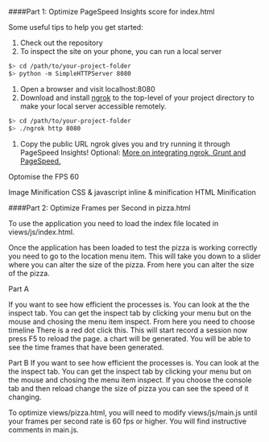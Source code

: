 ####Part 1: Optimize PageSpeed Insights score for index.html

Some useful tips to help you get started:

1. Check out the repository
1. To inspect the site on your phone, you can run a local server

  ```bash
  $> cd /path/to/your-project-folder
  $> python -m SimpleHTTPServer 8080
  ```

1. Open a browser and visit localhost:8080
1. Download and install [ngrok](https://ngrok.com/) to the top-level of your project directory to make your local server accessible remotely.



  ``` bash
  $> cd /path/to/your-project-folder
  $> ./ngrok http 8080
  ```

1. Copy the public URL ngrok gives you and try running it through PageSpeed Insights! Optional: [More on integrating ngrok, Grunt and PageSpeed.](http://www.jamescryer.com/2014/06/12/grunt-pagespeed-and-ngrok-locally-testing/)


Optomise the FPS 60



Image Minification
CSS & javascript inline & minification
HTML Minification

####Part 2: Optimize Frames per Second in pizza.html

To use the application you need to load the index file located in views/js/index.html.

Once the application has been loaded to test the pizza is working correctly you need to go to the location menu item.
This will take you down to a slider where you can alter the size of the pizza.
From here you can alter the size of the pizza.

Part A

If you want to see how efficient the processes is. You can look at the the inspect tab. You can get the inspect tab by clicking your menu but on the mouse and chosing the menu item inspect. From here you need to choose timeline There is a red dot click this. This will start record a session now press F5 to reload the page. a chart will be generated. You will be able to see the time frames that have been generated. 

Part B
If you want to see how efficient the processes is. You can look at the the inspect tab. You can get the inspect tab by clicking your menu but on the mouse and chosing the menu item inspect.  If you choose the console tab and then reload change the size of pizza you can see the speed of it changing. 

To optimize views/pizza.html, you will need to modify views/js/main.js until your frames per second rate is 60 fps or higher. You will find instructive comments in main.js. 

